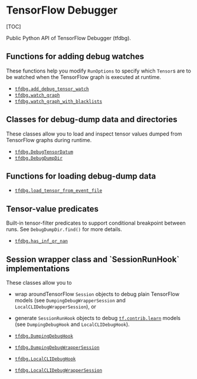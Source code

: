 # TensorFlow Debugger
[TOC]

Public Python API of TensorFlow Debugger (tfdbg).

<h2 id="Functions_for_adding_debug_watches">Functions for adding debug watches</h2>

These functions help you modify `RunOptions` to specify which `Tensor`s are to
be watched when the TensorFlow graph is executed at runtime.

*   <a href="../../api_docs/python/tfdbg/add_debug_tensor_watch.md"><code>tfdbg.add_debug_tensor_watch</code></a>
*   <a href="../../api_docs/python/tfdbg/watch_graph.md"><code>tfdbg.watch_graph</code></a>
*   <a href="../../api_docs/python/tfdbg/watch_graph_with_blacklists.md"><code>tfdbg.watch_graph_with_blacklists</code></a>


<h2 id="Classes_for_debug_dump_data_and_directories">Classes for debug-dump data and directories</h2>

These classes allow you to load and inspect tensor values dumped from
TensorFlow graphs during runtime.

*   <a href="../../api_docs/python/tfdbg/DebugTensorDatum.md"><code>tfdbg.DebugTensorDatum</code></a>
*   <a href="../../api_docs/python/tfdbg/DebugDumpDir.md"><code>tfdbg.DebugDumpDir</code></a>


<h2 id="Functions_for_loading_debug_dump_data">Functions for loading debug-dump data</h2>

*   <a href="../../api_docs/python/tfdbg/load_tensor_from_event_file.md"><code>tfdbg.load_tensor_from_event_file</code></a>


<h2 id="Tensor_value_predicates">Tensor-value predicates</h2>

Built-in tensor-filter predicates to support conditional breakpoint between
runs. See `DebugDumpDir.find()` for more details.

*   <a href="../../api_docs/python/tfdbg/has_inf_or_nan.md"><code>tfdbg.has_inf_or_nan</code></a>


<h2 id="Session_wrapper_class_and_SessionRunHook_implementations">Session wrapper class and `SessionRunHook` implementations</h2>

These classes allow you to

* wrap aroundTensorFlow `Session` objects to debug plain TensorFlow models
  (see `DumpingDebugWrapperSession` and `LocalCLIDebugWrapperSession`), or
* generate `SessionRunHook` objects to debug <a href="../../api_docs/python/tf/contrib/learn.md"><code>tf.contrib.learn</code></a> models (see
  `DumpingDebugHook` and `LocalCLIDebugHook`).

*   <a href="../../api_docs/python/tfdbg/DumpingDebugHook.md"><code>tfdbg.DumpingDebugHook</code></a>
*   <a href="../../api_docs/python/tfdbg/DumpingDebugWrapperSession.md"><code>tfdbg.DumpingDebugWrapperSession</code></a>
*   <a href="../../api_docs/python/tfdbg/LocalCLIDebugHook.md"><code>tfdbg.LocalCLIDebugHook</code></a>
*   <a href="../../api_docs/python/tfdbg/LocalCLIDebugWrapperSession.md"><code>tfdbg.LocalCLIDebugWrapperSession</code></a>
